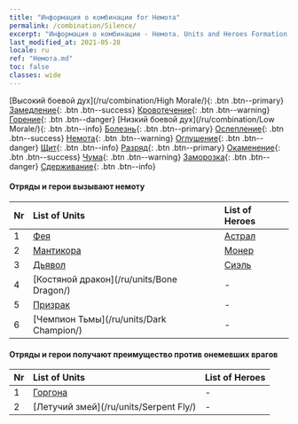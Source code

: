 ```yaml
---
title: "Информация о комбинации for Немота"
permalink: /combination/Silence/
excerpt: "Информация о комбинации - Немота. Units and Heroes Formation."
last_modified_at: 2021-05-28
locale: ru
ref: "Немота.md"
toc: false
classes: wide
---
```


  [Высокий боевой дух](/ru/combination/High Morale/){: .btn .btn--primary} [Замедление](/ru/combination/Slow/){: .btn .btn--success} [Кровотечение](/ru/combination/Bleeding/){: .btn .btn--warning} [Горение](/ru/combination/Burning/){: .btn .btn--danger} [Низкий боевой дух](/ru/combination/Low Morale/){: .btn .btn--info} [Болезнь](/ru/combination/Disease/){: .btn .btn--primary} [Ослепление](/ru/combination/Blind/){: .btn .btn--success} [Немота](/ru/combination/Silence/){: .btn .btn--warning} [Оглушение](/ru/combination/Stun/){: .btn .btn--danger} [Щит](/ru/combination/Shield/){: .btn .btn--info} [Разряд](/ru/combination/Static/){: .btn .btn--primary} [Окаменение](/ru/combination/Petrify/){: .btn .btn--success} [Чума](/ru/combination/Plague/){: .btn .btn--warning} [Заморозка](/ru/combination/Freeze/){: .btn .btn--danger} [Сдерживание](/ru/combination/Deterrence/){: .btn .btn--info} 


#### Отряды и герои вызывают немоту

  | Nr |  List of Units  | List of Heroes | 
  |:---|:----------------|:---------------| 
  | 1 | [Фея](/ru/units/Sprite/) | [Астрал](/ru/heroes/Astral/) |
  | 2 | [Мантикора](/ru/units/Manticore/) | [Монер](/ru/heroes/Monere/) |
  | 3 | [Дьявол](/ru/units/Devil/) | [Сиэль](/ru/heroes/Ciele/) |
  | 4 | [Костяной дракон](/ru/units/Bone Dragon/) | - |
  | 5 | [Призрак](/ru/units/Wight/) | - |
  | 6 | [Чемпион Тьмы](/ru/units/Dark Champion/) | - |


#### Отряды и герои получают преимущество против онемевших врагов

  | Nr |  List of Units  | List of Heroes | 
  |:---|:----------------|:---------------| 
  | 1 | [Горгона](/ru/units/Gorgon/) | - |
  | 2 | [Летучий змей](/ru/units/Serpent Fly/) | - |
